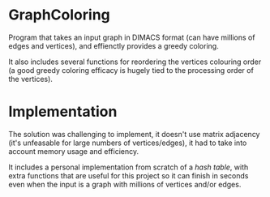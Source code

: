 # GraphColoring
Program that takes an input graph in DIMACS format (can have millions of edges and vertices), and effienctly provides a greedy coloring.

It also includes several functions for reordering the vertices colouring order (a good greedy coloring efficacy is hugely tied to the processing order of the vertices).

# Implementation
The solution was challenging to implement, it doesn't use matrix adjacency (it's unfeasable for large numbers of vertices/edges), it had to take into account memory usage and efficiency.

It includes a personal implementation from scratch of a *hash table*, with extra functions that are useful for this project so it can finish in seconds even when the input is a graph with millions of vertices and/or edges.
